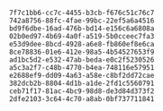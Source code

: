 
                7f7c1bb6-cc7c-4455-b3cb-f676c51c76c7
                742a8756-88fc-4fae-99bc-22ef5a6a4516
                bd9f6dbe-16ad-476b-bd14-e156c6a6808a
                02b0ed97-4b69-4a0f-a519-5b0cceec7fa3
                e53d9dee-8bcd-4928-a6e8-fb860ef8e6ca
                8ce78836-01e6-412e-98a5-4b54527653f9
                ad1bc5d2-e532-47ab-beda-e0c2f5230526
                a5c3a2f7-c48b-4770-b4ea-748116e57951
                e2688ef9-dd09-4a63-a58e-c8bf2dd72cae
                382dcb2b-8804-4d1b-a1de-2fd1c5560791
                ceb71f17-81ac-4bc9-98d8-de3d84d373f2
                2dfe2103-3c64-4c70-a8ab-0bf737711841
                